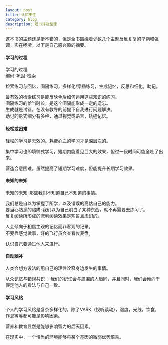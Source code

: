 ```yaml
---
layout: post
title: 认知天性
category: blog
description: 短书评及整理
---
```


这本书的主题还是挺不错的，但是全书围绕着少数几个主题反反复复的举例和强调，实在啰嗦。以下是自己感兴趣的摘要。

#### 学习的过程

学习的过程  
编码-巩固-检索

检索练习与回忆，间隔练习，多样化/穿插练习，生成记忆，反思和细化，助记。

最有效的检索练习是能反映今后如何运用这些知识的练习。  
间隔练习的恰当时长，是这个间隔能形成一定的遗忘。  
生成就是试错，在没有教导的前提下自我进行问题解决。  
助记的形式细分有多种，通过视觉或语言，轨迹记忆。  

#### 轻松或困难

轻松的学习是无效的。耗费心血的学习才是深层次的。

集中学习也即填鸭式学习，短期内能看见巨大的效果，但过一段时间可能全吐了出来。

营造合意困难，虽然提高了短期学习难度，但能提升长期学习效果。

#### 未知的未知

未知的未知-那些我们不知道自己不知道的事情。

我们总是自以为掌握了所学，以及错误的高估自己的能力。  
要当心熟悉的陷阱-我们以为自己明白了某种东西，就不再需要去练习了。  
反复阅读所形成的流利阅读效果是短暂且虚幻的。  

人会倾向于相信主观的记忆而非客观的记录。  
不要靠感觉做事，好的飞行员会查看仪表盘。

认识自己要通过他人来进行。

#### 自动脑补

人类会想方设法的用自己的理性诠释身边发生的事情。

从众记忆与错误共识：
我们的记忆会与周围的人趋同，并且同时，我们会倾向于假定他人的看法与自己一致。

#### 学习风格

个人的学习风格是复杂多样化的。除了VARK（视听读动），温度，光线，饮食，作息等等都可能是影响因素。

营养和教育显然是能够影响智力的后天因素。

在现实中，一个恰当的环境能够将某个基因的微弱优势倍乘。

